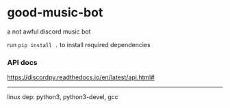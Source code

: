 # good-music-bot
a not awful discord music bot

run `pip install .` to install required dependencies

### API docs
https://discordpy.readthedocs.io/en/latest/api.html#



--------------------------------------------------------

linux dep: python3, python3-devel, gcc
